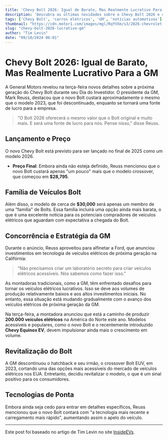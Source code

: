 ```yaml
---
title: 'Chevy Bolt 2026: Igual de Barato, Mas Realmente Lucrativo Para a GM'
description: 'Descubra as últimas novidades sobre o Chevy Bolt 2026 e como ele se tornará uma opção lucrativa para a General Motors, mantendo o preço acessível para os consumidores.'
tags: ['Chevy Bolt', 'carros elétricos', 'GM', 'notícias automotivas']
thumbnail: "https://cdn.motor1.com/images/mgl/RqYVXm/s3/2026-chevrolet-bolt-euv-rendering-front.jpg"
slug: "chevy-bolt-2026-lucrativo-gm"
author: "Tim Levin"
date: "09/10/2024 06:01"
---
```


# Chevy Bolt 2026: Igual de Barato, Mas Realmente Lucrativo Para a GM

A General Motors revelou na terça-feira novos detalhes sobre a próxima geração do Chevy Bolt durante seu Dia do Investidor. O presidente da GM, Mark Reuss, destacou que o novo Bolt custará aproximadamente o mesmo que o modelo 2023, que foi descontinuado, enquanto se tornará uma fonte de lucro para a empresa.

> "O Bolt 2026 oferecerá o mesmo valor que o Bolt original e muito mais. E será uma fonte de lucro para nós. Pense nisso," disse Reuss.

## Lançamento e Preço
O novo Chevy Bolt está previsto para ser lançado no final de 2025 como um modelo 2026. 
- **Preço Final**: Embora ainda não esteja definido, Reuss mencionou que o novo Bolt custará apenas "um pouco" mais que o modelo crossover, que começou em **$28,795**.

## Família de Veículos Bolt
Além disso, o modelo de cerca de **$30,000** será apenas um membro de uma "família" de Bolts. Essa família incluirá uma opção ainda mais barata, o que é uma excelente notícia para os potenciais compradores de veículos elétricos que aguardam com expectativa a chegada do Bolt.

## Concorrência e Estratégia da GM
Durante o anúncio, Reuss aproveitou para alfinetar a Ford, que anunciou investimentos em tecnologia de veículos elétricos de próxima geração na Califórnia:

> "Não precisamos criar um laboratório secreto para criar veículos elétricos acessíveis. Nós sabemos como fazer isso."

As montadoras tradicionais, como a GM, têm enfrentado desafios para tornar os veículos elétricos lucrativos. Isso se deve aos volumes de produção relativamente baixos e aos altos investimentos iniciais. No entanto, essa situação está mudando gradualmente com o avanço dos veículos elétricos de próxima geração da GM. 

Na terça-feira, a montadora anunciou que está a caminho de produzir **200.000 veículos elétricos** na América do Norte este ano. Modelos acessíveis e populares, como o novo Bolt e o recentemente introduzido **Chevy Equinox EV**, devem impulsionar ainda mais o crescimento em volume.

## Revitalização do Bolt
A GM descontinuou o hatchback e seu irmão, o crossover Bolt EUV, em 2023, cortando uma das opções mais acessíveis do mercado de veículos elétricos nos EUA. Entretanto, decidiu revitalizar o modelo, o que é um sinal positivo para os consumidores.

## Tecnologias de Ponta
Embora ainda seja cedo para entrar em detalhes específicos, Reuss mencionou que o novo Bolt contará com "a tecnologia mais recente e carregamento mais rápido", aumentando assim o apelo do veículo.

---
Este post foi baseado no artigo de Tim Levin no site [InsideEVs](https://insideevs.com/news/736616/chevy-bolt-2026-price-profitable/).